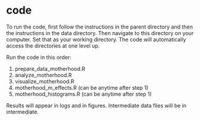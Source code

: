 # code

To run the code, first follow the instructions in the parent directory and then the instructions in the data directory. Then navigate to this directory on your computer. Set that as your working directory. The code will automatically access the directories at one level up.

Run the code in this order:

1. prepare_data_motherhood.R
2. analyze_motherhood.R
3. visualize_motherhood.R
4. motherhood_m_effects.R (can be anytime after step 1)
5. motherhood_histograms.R (can be anytime after step 1)

Results will appear in logs and in figures. Intermediate data files will be in intermediate.